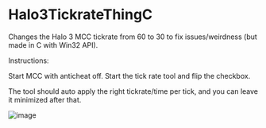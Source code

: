 # Halo3TickrateThingC

Changes the Halo 3 MCC tickrate from 60 to 30 to fix issues/weirdness (but made in C with Win32 API). 

Instructions:

Start MCC with anticheat off. 
Start the tick rate tool and flip the checkbox. 

The tool should auto apply the right tickrate/time per tick, and you can leave it minimized after that. 

![image](https://github.com/nrgst183/Halo3TickrateThingC/assets/74626919/6230cee3-206e-4d52-8660-7f172d129858)
